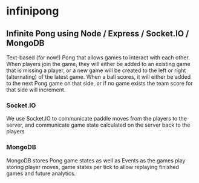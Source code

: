 # infinipong
## Infinite Pong using Node / Express / Socket.IO / MongoDB

Text-based (for now!) Pong that allows games to interact with each other.
When players join the game, they will either be added to an existing game that is missing a player,
or a new game will be created to the left or right (alternating) of the latest game.
When a ball scores, it will either be added to the next Pong game on that side, or if no game exists the team score for that side will increment.

### Socket.IO
We use Socket.IO to communicate paddle moves from the players to the server, and communicate game state calculated on the server back to the players

### MongoDB
MongoDB stores Pong game states as well as Events as the games play storing player moves,
game states per tick to allow replaying finished games and future analytics.
